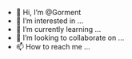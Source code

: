 - 👋 Hi, I’m @Gorment
- 👀 I’m interested in ...
- 🌱 I’m currently learning ...
- 💞️ I’m looking to collaborate on ...
- 📫 How to reach me ...

<!---
Gorment/Gorment is a ✨ special ✨ repository because its `README.md` (this file) appears on your GitHub profile.
You can click the Preview link to take a look at your changes.
--->
